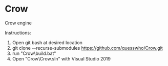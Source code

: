 # Crow
Crow engine

Instructions:
1. Open git bash at desired location
2. git clone --recurse-submodules https://github.com/quesswho/Crow.git
3. run "Crow\build.bat"
4. Open "Crow\Crow.sln" with Visual Studio 2019